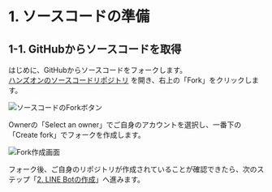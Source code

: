 # 1. ソースコードの準備
## 1-1. GitHubからソースコードを取得
はじめに、GitHubからソースコードをフォークします。  
[ハンズオンのソースコードリポジトリ](https://github.com/alterbooth/hol-azure-line-bot-openai) を開き、右上の「Fork」をクリックします。

![ソースコードのForkボタン](images/preparing_source_1.png)

Ownerの「Select an owner」でご自身のアカウントを選択し、一番下の「Create fork」でフォークを作成します。

![Fork作成画面](images/preparing_source_2.png)

フォーク後、ご自身のリポジトリが作成されていることが確認できたら、次のステップ「[2. LINE Botの作成](./2-create-linebot.md)」へ進みます。
